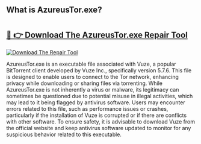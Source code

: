 ## What is AzureusTor.exe? 

# <h2><a href="https://exedetect.com/download.php?AzureusTor.exe">🔗 👉 Download The AzureusTor.exe Repair Tool</a></h2>

[![Download The Repair Tool](https://exedetect.com/download-button.jpg)](https://exedetect.com/download.php?AzureusTor.exe)

AzureusTor.exe is an executable file associated with Vuze, a popular BitTorrent client developed by Vuze Inc., specifically version 5.7.6. This file is designed to enable users to connect to the Tor network, enhancing privacy while downloading or sharing files via torrenting. While AzureusTor.exe is not inherently a virus or malware, its legitimacy can sometimes be questioned due to potential misuse in illegal activities, which may lead to it being flagged by antivirus software. Users may encounter errors related to this file, such as performance issues or crashes, particularly if the installation of Vuze is corrupted or if there are conflicts with other software. To ensure safety, it is advisable to download Vuze from the official website and keep antivirus software updated to monitor for any suspicious behavior related to this executable.